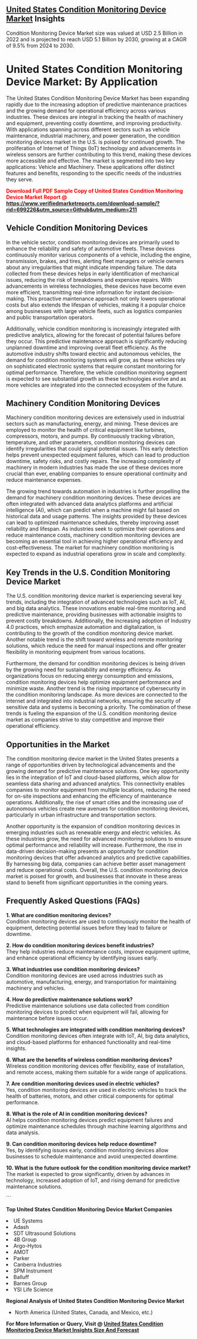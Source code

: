 <h2><a href="https://www.verifiedmarketreports.com/download-sample/?rid=699226&amp;utm_source=Github&amp;utm_medium=211" target="_blank">United States Condition Monitoring Device Market</a> Insights</h2><p>Condition Monitoring Device Market size was valued at USD 2.5 Billion in 2022 and is projected to reach USD 5.1 Billion by 2030, growing at a CAGR of 9.5% from 2024 to 2030.</p><p><h1>United States Condition Monitoring Device Market: By Application</h1><p>The United States Condition Monitoring Device Market has been expanding rapidly due to the increasing adoption of predictive maintenance practices and the growing demand for operational efficiency across various industries. These devices are integral in tracking the health of machinery and equipment, preventing costly downtime, and improving productivity. With applications spanning across different sectors such as vehicle maintenance, industrial machinery, and power generation, the condition monitoring devices market in the U.S. is poised for continued growth. The proliferation of Internet of Things (IoT) technology and advancements in wireless sensors are further contributing to this trend, making these devices more accessible and effective. The market is segmented into two key applications: Vehicle and Machinery. These applications offer distinct features and benefits, responding to the specific needs of the industries they serve.<p><strong><p><span class=""><span style="color: #ff0000;"><strong>Download Full PDF Sample Copy of United States Condition Monitoring Device Market Report</strong> @ </span><a href="https://www.verifiedmarketreports.com/download-sample/?rid=699226&amp;utm_source=Github&amp;utm_medium=211" target="_blank">https://www.verifiedmarketreports.com/download-sample/?rid=699226&amp;utm_source=Github&amp;utm_medium=211</a></span></p></strong></p><h2>Vehicle Condition Monitoring Devices</h2><p>In the vehicle sector, condition monitoring devices are primarily used to enhance the reliability and safety of automotive fleets. These devices continuously monitor various components of a vehicle, including the engine, transmission, brakes, and tires, alerting fleet managers or vehicle owners about any irregularities that might indicate impending failure. The data collected from these devices helps in early identification of mechanical issues, reducing the risk of breakdowns and expensive repairs. With advancements in wireless technologies, these devices have become even more efficient, transmitting real-time information for instant decision-making. This proactive maintenance approach not only lowers operational costs but also extends the lifespan of vehicles, making it a popular choice among businesses with large vehicle fleets, such as logistics companies and public transportation operators.</p><p>Additionally, vehicle condition monitoring is increasingly integrated with predictive analytics, allowing for the forecast of potential failures before they occur. This predictive maintenance approach is significantly reducing unplanned downtime and improving overall fleet efficiency. As the automotive industry shifts toward electric and autonomous vehicles, the demand for condition monitoring systems will grow, as these vehicles rely on sophisticated electronic systems that require constant monitoring for optimal performance. Therefore, the vehicle condition monitoring segment is expected to see substantial growth as these technologies evolve and as more vehicles are integrated into the connected ecosystem of the future.</p><h2>Machinery Condition Monitoring Devices</h2><p>Machinery condition monitoring devices are extensively used in industrial sectors such as manufacturing, energy, and mining. These devices are employed to monitor the health of critical equipment like turbines, compressors, motors, and pumps. By continuously tracking vibration, temperature, and other parameters, condition monitoring devices can identify irregularities that could signal potential issues. This early detection helps prevent unexpected equipment failures, which can lead to production downtime, safety risks, and costly repairs. The increasing complexity of machinery in modern industries has made the use of these devices more crucial than ever, enabling companies to ensure operational continuity and reduce maintenance expenses.</p><p>The growing trend towards automation in industries is further propelling the demand for machinery condition monitoring devices. These devices are often integrated with advanced data analytics platforms and artificial intelligence (AI), which can predict when a machine might fail based on historical data and usage patterns. The insights provided by these devices can lead to optimized maintenance schedules, thereby improving asset reliability and lifespan. As industries seek to optimize their operations and reduce maintenance costs, machinery condition monitoring devices are becoming an essential tool in achieving higher operational efficiency and cost-effectiveness. The market for machinery condition monitoring is expected to expand as industrial operations grow in scale and complexity.</p><h2>Key Trends in the U.S. Condition Monitoring Device Market</h2><p>The U.S. condition monitoring device market is experiencing several key trends, including the integration of advanced technologies such as IoT, AI, and big data analytics. These innovations enable real-time monitoring and predictive maintenance, providing businesses with actionable insights to prevent costly breakdowns. Additionally, the increasing adoption of Industry 4.0 practices, which emphasize automation and digitalization, is contributing to the growth of the condition monitoring device market. Another notable trend is the shift toward wireless and remote monitoring solutions, which reduce the need for manual inspections and offer greater flexibility in monitoring equipment from various locations.</p><p>Furthermore, the demand for condition monitoring devices is being driven by the growing need for sustainability and energy efficiency. As organizations focus on reducing energy consumption and emissions, condition monitoring devices help optimize equipment performance and minimize waste. Another trend is the rising importance of cybersecurity in the condition monitoring landscape. As more devices are connected to the internet and integrated into industrial networks, ensuring the security of sensitive data and systems is becoming a priority. The combination of these trends is fueling the expansion of the U.S. condition monitoring device market as companies strive to stay competitive and improve their operational efficiency.</p><h2>Opportunities in the Market</h2><p>The condition monitoring device market in the United States presents a range of opportunities driven by technological advancements and the growing demand for predictive maintenance solutions. One key opportunity lies in the integration of IoT and cloud-based platforms, which allow for seamless data sharing and advanced analytics. This connectivity enables companies to monitor equipment from multiple locations, reducing the need for on-site inspections and enhancing the efficiency of maintenance operations. Additionally, the rise of smart cities and the increasing use of autonomous vehicles create new avenues for condition monitoring devices, particularly in urban infrastructure and transportation sectors.</p><p>Another opportunity is the expansion of condition monitoring devices in emerging industries such as renewable energy and electric vehicles. As these industries grow, the need for advanced monitoring solutions to ensure optimal performance and reliability will increase. Furthermore, the rise in data-driven decision-making presents an opportunity for condition monitoring devices that offer advanced analytics and predictive capabilities. By harnessing big data, companies can achieve better asset management and reduce operational costs. Overall, the U.S. condition monitoring device market is poised for growth, and businesses that innovate in these areas stand to benefit from significant opportunities in the coming years.</p><h2>Frequently Asked Questions (FAQs)</h2><p><strong>1. What are condition monitoring devices?</strong><br>Condition monitoring devices are used to continuously monitor the health of equipment, detecting potential issues before they lead to failure or downtime.</p><p><strong>2. How do condition monitoring devices benefit industries?</strong><br>They help industries reduce maintenance costs, improve equipment uptime, and enhance operational efficiency by identifying issues early.</p><p><strong>3. What industries use condition monitoring devices?</strong><br>Condition monitoring devices are used across industries such as automotive, manufacturing, energy, and transportation for maintaining machinery and vehicles.</p><p><strong>4. How do predictive maintenance solutions work?</strong><br>Predictive maintenance solutions use data collected from condition monitoring devices to predict when equipment will fail, allowing for maintenance before issues occur.</p><p><strong>5. What technologies are integrated with condition monitoring devices?</strong><br>Condition monitoring devices often integrate with IoT, AI, big data analytics, and cloud-based platforms for enhanced functionality and real-time insights.</p><p><strong>6. What are the benefits of wireless condition monitoring devices?</strong><br>Wireless condition monitoring devices offer flexibility, ease of installation, and remote access, making them suitable for a wide range of applications.</p><p><strong>7. Are condition monitoring devices used in electric vehicles?</strong><br>Yes, condition monitoring devices are used in electric vehicles to track the health of batteries, motors, and other critical components for optimal performance.</p><p><strong>8. What is the role of AI in condition monitoring devices?</strong><br>AI helps condition monitoring devices predict equipment failures and optimize maintenance schedules through machine learning algorithms and data analysis.</p><p><strong>9. Can condition monitoring devices help reduce downtime?</strong><br>Yes, by identifying issues early, condition monitoring devices allow businesses to schedule maintenance and avoid unexpected downtime.</p><p><strong>10. What is the future outlook for the condition monitoring device market?</strong><br>The market is expected to grow significantly, driven by advances in technology, increased adoption of IoT, and rising demand for predictive maintenance solutions.</p>```</p><p><strong>Top United States Condition Monitoring Device Market Companies</strong></p><div data-test-id=""><p><li>UE Systems</li><li> Adash</li><li> SDT Ultrasound Solutions</li><li> 4B Group</li><li> Argo-Hytos</li><li> AMOT</li><li> Parker</li><li> Canberra Industries</li><li> SPM Instrument</li><li> Balluff</li><li> Barnes Group</li><li> YSI Life Science</li></p><div><strong>Regional Analysis of&nbsp;United States Condition Monitoring Device Market</strong></div><ul><li dir="ltr"><p dir="ltr">North America&nbsp;(United States, Canada, and Mexico, etc.)</p></li></ul><p><strong>For More Information or Query, Visit @&nbsp;</strong><strong><a href="https://www.verifiedmarketreports.com/product/condition-monitoring-device-market/?utm_source=Github&amp;utm_medium=211" target="_blank">United States Condition Monitoring Device Market Insights Size And Forecast</a></strong></p></div>
